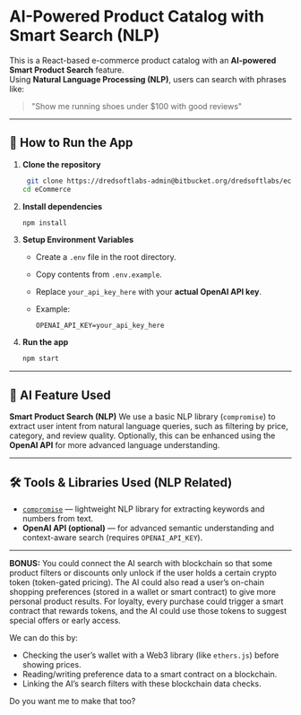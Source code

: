 
#  AI-Powered Product Catalog with Smart Search (NLP)

This is a React-based e-commerce product catalog with an **AI-powered Smart Product Search** feature.  
Using **Natural Language Processing (NLP)**, users can search with phrases like:  
> "Show me running shoes under $100 with good reviews"

---

## 🚀 How to Run the App

1. **Clone the repository**
   ```bash
    git clone https://dredsoftlabs-admin@bitbucket.org/dredsoftlabs/ecommerce.git
   cd eCommerce
   ```

2. **Install dependencies**

   ```bash
   npm install
   ```

3. **Setup Environment Variables**

   * Create a `.env` file in the root directory.
   * Copy contents from `.env.example`.
   * Replace `your_api_key_here` with your **actual OpenAI API key**.
   * Example:

     ```env
     OPENAI_API_KEY=your_api_key_here
     ```

4. **Run the app**

   ```bash
   npm start
   ```

---

## 🧠 AI Feature Used

**Smart Product Search (NLP)**
We use a basic NLP library (`compromise`) to extract user intent from natural language queries, such as filtering by price, category, and review quality.
Optionally, this can be enhanced using the **OpenAI API** for more advanced language understanding.

---

## 🛠 Tools & Libraries Used (NLP Related)

* [`compromise`](https://github.com/spencermountain/compromise) — lightweight NLP library for extracting keywords and numbers from text.
* **OpenAI API (optional)** — for advanced semantic understanding and context-aware search (requires `OPENAI_API_KEY`).

---
**BONUS:**
You could connect the AI search with blockchain so that some product filters or discounts only unlock if the user holds a certain crypto token (token-gated pricing).
The AI could also read a user’s on-chain shopping preferences (stored in a wallet or smart contract) to give more personal product results.
For loyalty, every purchase could trigger a smart contract that rewards tokens, and the AI could use those tokens to suggest special offers or early access.

We can do this by:

* Checking the user’s wallet with a Web3 library (like `ethers.js`) before showing prices.
* Reading/writing preference data to a smart contract on a blockchain.
* Linking the AI’s search filters with these blockchain data checks.

Do you want me to make that too?
```
